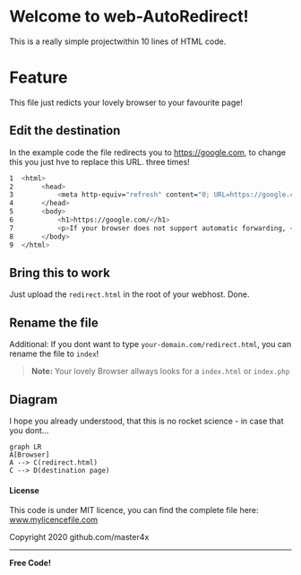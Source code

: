 # Welcome to web-AutoRedirect!

This is a really simple projectwithin 10 lines of HTML code.


# Feature

This file just redicts your lovely browser to your favourite page!

## Edit the destination

In the example code the file redirects you to https://google.com, to change this you just hve to replace this URL. three times! 
```sh
1  <html>
2  		<head>
3  			<meta http-equiv="refresh" content="0; URL=https://google.com/">
4  		</head>
5  		<body>
6  			<h1>https://google.com/</h1>
7  			<p>If your browser does not support automatic forwarding, <a href="https://google.com/">click here</a>!</p>
8  		</body>
9  </html>
```
## Bring this to work

Just upload the `redirect.html` in the root of your webhost. Done.


## Rename the file

Additional: If you dont want to type `your-domain.com/redirect.html`, you can rename the file to `index`!

> **Note:** Your lovely Browser allways looks for a `index.html` or `index.php`


## Diagram

I hope you already understood, that this is no rocket science - in case that you dont...

```mermaid
graph LR
A[Browser]
A --> C(redirect.html)
C --> D(destination page)
```

#### License
This code is under MIT licence, you can find the complete file here: www.mylicencefile.com

Copyright 2020 github.com/master4x

----

**Free Code!**
